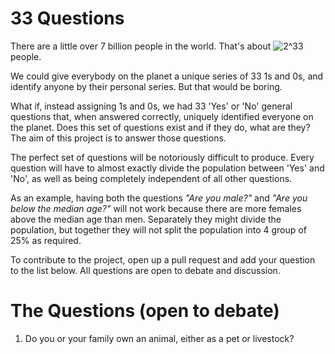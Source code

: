 33 Questions
============

There are a little over 7 billion people in the world. That's about ![2^33](http://www.sciweavers.org/upload/Tex2Img_1385242834/eqn.png) people.

We could give everybody on the planet a unique series of 33 1s and 0s, and identify anyone by their personal series. But that would be boring.

What if, instead assigning 1s and 0s, we had 33 'Yes' or 'No' general questions that, when answered correctly, uniquely identified everyone on the planet. Does this set of questions exist and if they do, what are they? The aim of this project is to answer those questions.

The perfect set of questions will be notoriously difficult to produce. Every question will have to almost exactly divide the population between 'Yes' and 'No', as well as being completely independent of all other questions.

As an example, having both the questions *"Are you male?"* and *"Are you below the median age?"* will not work because there are more females above the median age than men. Separately they might divide the population, but together they will not split the population into 4 group of 25% as required.


To contribute to the project, open up a pull request and add your question to the list below. All questions are open to debate and discussion.

The Questions (open to debate)
========================

1. Do you or your family own an animal, either as a pet or livestock?
